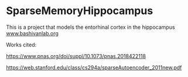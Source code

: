 # SparseMemoryHippocampus
This is a project that models the entorhinal cortex in the hippocampus
www.bashivanlab.org

Works cited:  

https://www.pnas.org/doi/suppl/10.1073/pnas.2018422118

https://web.stanford.edu/class/cs294a/sparseAutoencoder_2011new.pdf



